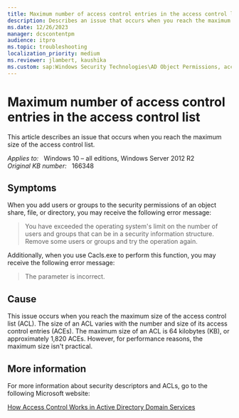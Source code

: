 ```yaml
---
title: Maximum number of access control entries in the access control list
description: Describes an issue that occurs when you reach the maximum size of the access control list.
ms.date: 12/26/2023
manager: dcscontentpm
audience: itpro
ms.topic: troubleshooting
localization_priority: medium
ms.reviewer: jlambert, kaushika
ms.custom: sap:Windows Security Technologies\AD Object Permissions, access control, delegation, AdminSDHolder and auditing, csstroubleshoot
---
```

# Maximum number of access control entries in the access control list

This article describes an issue that occurs when you reach the maximum size of the access control list.

_Applies to:_ &nbsp; Windows 10 – all editions, Windows Server 2012 R2  
_Original KB number:_ &nbsp; 166348

## Symptoms

When you add users or groups to the security permissions of an object share, file, or directory, you may receive the following error message:

> You have exceeded the operating system's limit on the number of users and groups that can be in a security information structure. Remove some users or groups and try the operation again.

Additionally, when you use Cacls.exe to perform this function, you may receive the following error message:

> The parameter is incorrect.

## Cause

This issue occurs when you reach the maximum size of the access control list (ACL). The size of an ACL varies with the number and size of its access control entries (ACEs). The maximum size of an ACL is 64 kilobytes (KB), or approximately 1,820 ACEs. However, for performance reasons, the maximum size isn't practical.  

## More information

For more information about security descriptors and ACLs, go to the following Microsoft website:

[How Access Control Works in Active Directory Domain Services](/windows/win32/ad/how-access-control-works-in-active-directory-domain-services)
